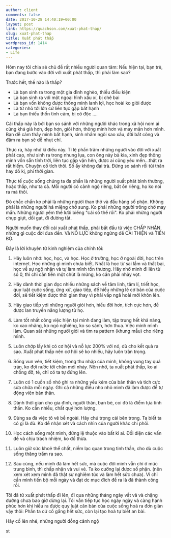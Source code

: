 ```yaml
---
author: client
comments: false
date: 2017-10-28 14:40:19+00:00
layout: post
link: https://quachson.com/xuat-phat-thap/
slug: xuat-phat-thap
title: Xuất phát thấp
wordpress_id: 1414
categories:
- Life
---
```


Hôm nay tôi chia sẻ chủ đề rất nhiều người quan tâm: Nếu hiện tại, bạn trẻ, bạn đang bước vào đời với xuất phát thấp, thì phải làm sao?

Trước hết, thế nào là thấp?
- Là bạn sinh ra trong một gia đình nghèo, thiếu điều kiện
- Là bạn sinh ra với một ngoại hình xấu xí, bị chê bai
- Là bạn vốn không được thông minh lanh lợi, học hoài ko giỏi được
- Là từ nhỏ tới lớn cứ liên tục gặp bất hạnh
- Là bạn thiếu thốn tình cảm, bị cô độc
....

Cái thấp này là bởi bạn so sánh với những người khác trong xã hội nom ai cũng khá giả hơn, đẹp hơn, giỏi hơn, thông minh hơn và may mắn hơn mình. Bạn dễ cảm thấy mình bất hạnh, sinh nhầm ngôi sao xấu, đời bất công và đâm ra bạn sẽ dễ nhụt chí.

Thực ra, hãy nhớ kĩ điều này. Tỉ lệ phần trăm những người vào đời với xuất phát cao, như sinh ra trong nhung lụa, con ông này bà kia, xinh đẹp thông minh vốn sẵn tính trời, liên tục gặp vận hên, được ai cũng yêu mến...thật ra rất hiếm. Chuyện cổ tích thôi. Số ấy không đại trà. Đừng so sánh rồi tủi thân hay đố kị, phí thời gian.

Thực tế cuộc sống chúng ta đa phần là những người xuất phát bình thường, hoặc thấp, như ta cả. Mỗi người có cảnh ngộ riêng, bất ổn riêng, họ ko nói ra mà thôi.

Đó chắc chắn ko phải là những người than thở và đầu hàng số phận. Không phải là những người há miệng chờ sung. Ko phải những người trông chờ may mắn. Những người yếm thế lười biếng "cái số thế rồi". Ko phải những người chụp giựt, dối gạt, đi đường tắt.

Người muốn thay đổi cái xuất phát thấp, phải bắt đầu từ việc CHẤP NHẬN những gì cuộc đời đưa đến. Và NỖ LỰC không ngừng để CẢI THIỆN và TIẾN BỘ.

Đây là lời khuyên từ kinh nghiệm của chính tôi:



 	
  1. Hãy luôn nhớ: học, học, và học. Học ở trường, học ở ngoài đời, học trên internet. Học những gì mình chưa biết. Nhất là học từ sai lầm và thất bại, học về sự ngộ nhận và tự làm mình tổn thương. Hãy nhớ mình đi lên từ số 0, thì chỉ cần tiến một chút là mừng, ko cần phải nhảy vọt.

 	
  2. Hãy dành thời gian đọc nhiều những sách về tâm linh, tâm lí, triết học, quy luật cuộc sống, ứng xử, giao tiếp, để hiểu những lẽ cơ bản của cuộc đời, sẽ tiết kiệm được thời gian thay vì phải vấp ngã hoài mới khôn lên.

 	
  3. Hãy giao tiếp với những người giỏi hơn, hiểu đời hơn, tích cực hơn, để được lan truyền năng lượng từ họ.

 	
  4. Làm tốt nhất công việc hiện tại mình đang làm, tập trung hết khả năng, ko xao nhãng, ko ngó nghiêng, ko so sánh, hơn thua. Việc mình mình làm. Quan sát những người giỏi và tìm ra pattern (khung mẫu) cho riêng mình.

 	
  5. Luôn chớp lấy khi có cơ hội và nỗ lực 200% với nó, dù cho kết quả ra sao. Xuất phát thấp nên cơ hội sẽ ko nhiều, hãy luôn trân trọng.

 	
  6. Sống vun vén, tiết kiệm, trong thu nhập của mình, không vung tay quá trán, ko đợi nước tới chân mới nhảy. Nên nhớ, ta xuất phát thấp, ko ai chống đỡ, té, chỉ có ta tự đứng lên.

 	
  7. Luôn có 1 cuốn sổ nhỏ ghi ra những yếu kém của bản thân và tích cực sửa chữa mỗi ngày. Ghi cả những điều nho nhỏ mình đã làm được để tự động viên bản thân.

 	
  8. Dành thời gian cho gia đình, người thân, bạn bè, coi đó là điểm tựa tinh thần. Ko cần nhiều, chất quý hơn lượng.

 	
  9. Đừng sa đà việc tô vẽ bề ngoài. Hãy chú trọng cái bên trong. Ta biết ta có gì là đủ. Ko để nhận xét và cách nhìn của người khác chi phối.

 	
  10. Học cách sống một mình, đừng lệ thuộc vào bất kì ai. Đối diện các vấn đề và chịu trách nhiệm, ko đổ thừa.

 	
  11. Luôn giữ sức khoẻ thể chất, niềm lạc quan trong tinh thần, cho dù cuộc sống thăng trầm ra sao.

 	
  12. Sau cùng, nếu mình đã làm hết sức, mà cuộc đời mình vẫn chỉ ở mức trung bình, thì chấp nhận và vui vẻ. Ta ko cưỡng lại được số phận. (nên xem xét xem mình đã thật sự nghiêm túc và làm hết sức chưa). Vì chỉ cần mình tiến bộ mỗi ngày và đạt dc mục đích đề ra là đã thành công rồi.


Tôi đã từ xuất phát thấp đi lên, đi qua những tháng ngày vất vả và chặng đường chưa bao giờ dừng lại. Tôi vẫn tiếp tục học ngày ngày và càng hạnh phúc hơn khi hiểu ra được quy luật căn bản của cuộc sống hoá ra đơn giản vậy thôi: Phần ta cứ cố gắng hết sức, còn lại tạo hoá tự biết an bài.

Hãy cố lên nhé, những người đồng cảnh ngộ

st


